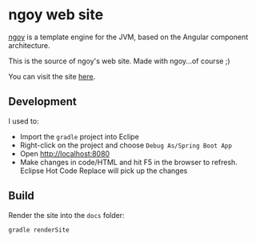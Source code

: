 # ngoy web site

[ngoy](https://github.com/krizzdewizz/ngoy) is a template engine for the JVM, based on the Angular component architecture.

This is the source of ngoy's web site. Made with ngoy...of course ;)

You can visit the site [here](https://krizzdewizz.github.io/ngoy-website/).

## Development

I used to:

- Import the `gradle` project into Eclipe
- Right-click on the project and choose `Debug As/Spring Boot App`
- Open [http://localhost:8080](http://localhost:8080)
- Make changes in code/HTML and hit F5 in the browser to refresh. Eclipse Hot Code Replace will pick up the changes

## Build

Render the site into the `docs` folder:

```
gradle renderSite
```
